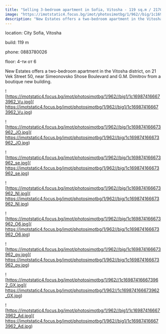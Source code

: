 ```yaml
---
title: "Selling 3-bedroom apartment in Sofia, Vitosha - 119 sq.m / 217000 EUR :: imot.bg Ad"
image: "https://imotstatic4.focus.bg/imot/photosimotbg/1/962//big/1c169874166673962_Vi.jpg"
description: "New Estates offers a two-bedroom apartment in the Vitosha district, on 21 Vek Street 50, near Simeonovsko Shose Boulevard and G.M. Dimitrov from a boutique new building."
---
```


location: City Sofia, Vitosha

build: 119 m

phone: 0883780026

floor: 4-ти от 6

New Estates offers a two-bedroom apartment in the Vitosha district, on 21 Vek Street 50, near Simeonovsko Shose Boulevard and G.M. Dimitrov from a boutique new building.


![https://imotstatic4.focus.bg/imot/photosimotbg/1/962//big1/1c169874166673962_Vu.jpg]( https://imotstatic4.focus.bg/imot/photosimotbg/1/962//big1/1c169874166673962_Vu.jpg)


![https://imotstatic4.focus.bg/imot/photosimotbg/1/962//big/1c169874166673962_JO.jpg]( https://imotstatic4.focus.bg/imot/photosimotbg/1/962//big/1c169874166673962_JO.jpg)


![https://imotstatic4.focus.bg/imot/photosimotbg/1/962//big/1c169874166673962_se.jpg]( https://imotstatic4.focus.bg/imot/photosimotbg/1/962//big/1c169874166673962_se.jpg)


![https://imotstatic4.focus.bg/imot/photosimotbg/1/962//big/1c169874166673962_Nl.jpg]( https://imotstatic4.focus.bg/imot/photosimotbg/1/962//big/1c169874166673962_Nl.jpg)


![https://imotstatic4.focus.bg/imot/photosimotbg/1/962//big/1c169874166673962_O6.jpg]( https://imotstatic4.focus.bg/imot/photosimotbg/1/962//big/1c169874166673962_O6.jpg)


![https://imotstatic4.focus.bg/imot/photosimotbg/1/962//big/1c169874166673962_py.jpg]( https://imotstatic4.focus.bg/imot/photosimotbg/1/962//big/1c169874166673962_py.jpg)


![https://imotstatic4.focus.bg/imot/photosimotbg/1/962//1c169874166673962_GX.jpg]( https://imotstatic4.focus.bg/imot/photosimotbg/1/962//1c169874166673962_GX.jpg)


![https://imotstatic4.focus.bg/imot/photosimotbg/1/962//big1/1c169874166673962_Ad.jpg]( https://imotstatic4.focus.bg/imot/photosimotbg/1/962//big1/1c169874166673962_Ad.jpg)


